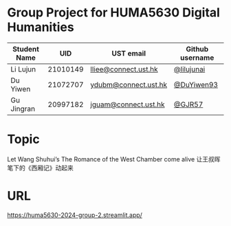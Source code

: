 # Group Project for HUMA5630 Digital Humanities

| Student Name | UID | UST email | Github username |
| ------------ | --- | --------- | --------------- |
|    Li Lujun   | 21010149 | lliee@connect.ust.hk | [@lilujunai](https://github.com/lilujunai) |
|    Du Yiwen  | 21072707 | ydubm@connect.ust.hk | [@DuYiwen93](https://github.com/DuYiwen93) |
|  Gu Jingran  | 20997182 | jguam@connect.ust.hk |   [@GJR57](https://github.com/GJR57)   |        


# Topic
Let Wang Shuhui’s The Romance of the West Chamber come alive
让王叔晖笔下的《西厢记》动起来

# URL
https://huma5630-2024-group-2.streamlit.app/
